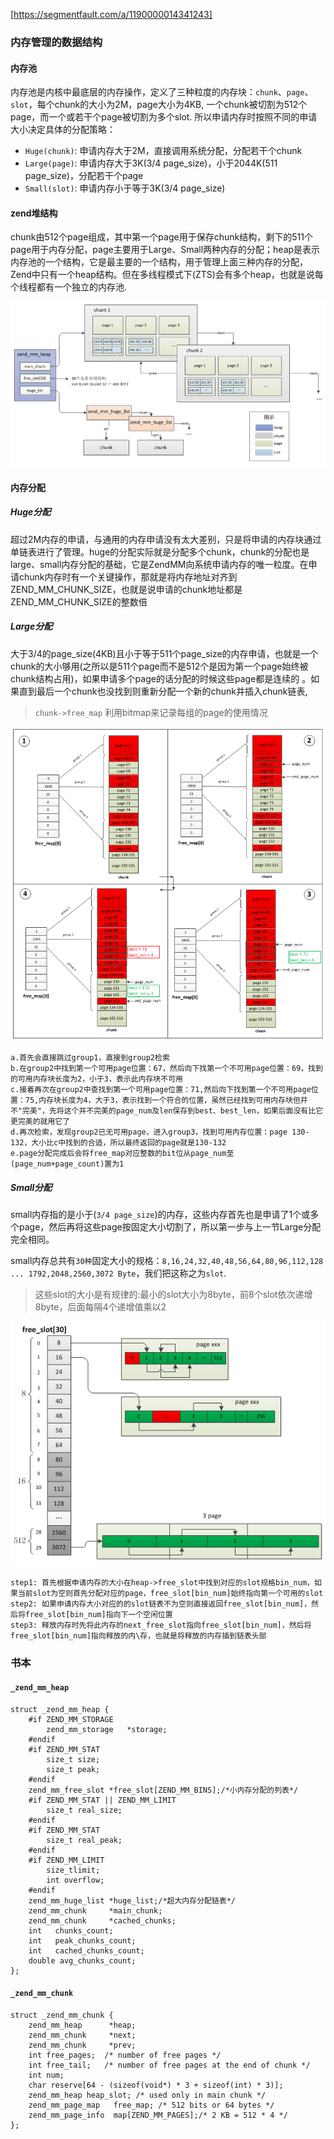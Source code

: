 [https://segmentfault.com/a/1190000014341243]

### 内存管理的数据结构

#### 内存池

内存池是内核中最底层的内存操作，定义了三种粒度的内存块：`chunk`、`page`、`slot`，每个chunk的大小为2M，page大小为4KB, 一个chunk被切割为512个page，而一个或若干个page被切割为多个slot.
所以申请内存时按照不同的申请大小决定具体的分配策略：

+ `Huge(chunk)`: 申请内存大于2M，直接调用系统分配，分配若干个chunk
+ `Large(page)`: 申请内存大于3K(3/4 page_size)，小于2044K(511 page_size)，分配若干个page
+ `Small(slot)`: 申请内存小于等于3K(3/4 page_size)



#### zend堆结构

chunk由512个page组成，其中第一个page用于保存chunk结构，剩下的511个page用于内存分配，page主要用于Large、Small两种内存的分配；heap是表示内存池的一个结构，它是最主要的一个结构，用于管理上面三种内存的分配，Zend中只有一个heap结构。但在多线程模式下(ZTS)会有多个heap，也就是说每个线程都有一个独立的内存池.

![](./zend_mm_heap.png)


#### 内存分配

##### Huge分配

超过2M内存的申请，与通用的内存申请没有太大差别，只是将申请的内存块通过单链表进行了管理。huge的分配实际就是分配多个chunk，chunk的分配也是large、small内存分配的基础，它是ZendMM向系统申请内存的唯一粒度。在申请chunk内存时有一个关键操作，那就是将内存地址对齐到ZEND_MM_CHUNK_SIZE，也就是说申请的chunk地址都是ZEND_MM_CHUNK_SIZE的整数倍



##### Large分配


大于3/4的page_size(4KB)且小于等于511个page_size的内存申请，也就是一个chunk的大小够用(之所以是511个page而不是512个是因为第一个page始终被chunk结构占用)，如果申请多个page的话分配的时候这些page都是连续的 。如果直到最后一个chunk也没找到则重新分配一个新的chunk并插入chunk链表,


> `chunk->free_map` 利用bitmap来记录每组的page的使用情况


![](./large分配.png)

```
a.首先会直接跳过group1，直接到group2检索
b.在group2中找到第一个可用page位置：67，然后向下找第一个不可用page位置：69，找到的可用内存块长度为2，小于3，表示此内存块不可用
c.接着再次在group2中查找到第一个可用page位置：71,然后向下找到第一个不可用page位置：75,内存块长度为4，大于3，表示找到一个符合的位置，虽然已经找到可用内存块但并不"完美"，先将这个并不完美的page_num及len保存到best、best_len，如果后面没有比它更完美的就用它了
d.再次检索，发现group2已无可用page，进入group3，找到可用内存位置：page 130-132，大小比c中找到的合适，所以最终返回的page就是130-132
e.page分配完成后会将free_map对应整数的bit位从page_num至(page_num+page_count)置为1
```






##### Small分配

small内存指的是小于(`3/4 page_size`)的内存，这些内存首先也是申请了1个或多个page，然后再将这些page按固定大小切割了，所以第一步与上一节Large分配完全相同。

small内存总共有`30种`固定大小的规格：`8,16,24,32,40,48,56,64,80,96,112,128 ... 1792,2048,2560,3072 Byte`，我们把这称之为`slot`.

>这些slot的大小是有规律的:最小的slot大小为8byte，前8个slot依次递增8byte，后面每隔4个递增值乘以2


![](./slot分配.png)

```
step1: 首先根据申请内存的大小在heap->free_slot中找到对应的slot规格bin_num，如果当前slot为空则首先分配对应的page，free_slot[bin_num]始终指向第一个可用的slot
step2: 如果申请内存大小对应的的slot链表不为空则直接返回free_slot[bin_num]，然后将free_slot[bin_num]指向下一个空闲位置
step3: 释放内存时先将此内存的next_free_slot指向free_slot[bin_num]，然后将free_slot[bin_num]指向释放的内\存，也就是将释放的内存插到链表头部
````











### 书本


#### `_zend_mm_heap`

```
struct _zend_mm_heap {
    #if ZEND_MM_STORAGE
        zend_mm_storage   *storage;
    #endif
    #if ZEND_MM_STAT
        size_t size;
        size_t peak;
    #endif
    zend_mm_free_slot *free_slot[ZEND_MM_BINS];/*小内存分配的列表*/
    #if ZEND_MM_STAT || ZEND_MM_LIMIT
        size_t real_size;
    #endif
    #if ZEND_MM_STAT
        size_t real_peak;
    #endif
    #if ZEND_MM_LIMIT
        size_tlimit;
        int overflow;
    #endif
    zend_mm_huge_list *huge_list;/*超大内存分配链表*/
    zend_mm_chunk     *main_chunk;
    zend_mm_chunk     *cached_chunks;
    int   chunks_count;
    int   peak_chunks_count;
    int   cached_chunks_count;
    double avg_chunks_count;
};
```

#### `_zend_mm_chunk`

```
struct _zend_mm_chunk {
    zend_mm_heap      *heap;
    zend_mm_chunk     *next;
    zend_mm_chunk     *prev;
    int free_pages;  /* number of free pages */
    int free_tail;   /* number of free pages at the end of chunk */
    int num;
    char reserve[64 - (sizeof(void*) * 3 + sizeof(int) * 3)];
    zend_mm_heap heap_slot; /* used only in main chunk */
    zend_mm_page_map   free_map; /* 512 bits or 64 bytes */
    zend_mm_page_info  map[ZEND_MM_PAGES];/* 2 KB = 512 * 4 */
};
```
